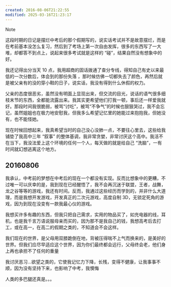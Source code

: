 ```yaml
---
created: 2016-08-06T21:22:55
modified: 2025-03-16T21:23:17
---
```


> [!note]
> 这段时期的日记是摆烂中考后的那个假期写的，说实话考试并不是故意摆烂，而是在考前基本没怎么复习，然后到了考场上第一次自由发挥，很多的东西写了一大堆，却都答不到点上，说起来很多考试就是这样的 “碰”，结果自然没有想象中的好。

我还记得出分当天 10 点，我用超商的固话拨通了查分专线，得知自己有史以来最低的一次分数后，体会到的那份失落 ，那时候仿佛一切都失去了颜色，再然后就是被父亲有的没的穿小鞋的日子，说实话，我没有得到什么休假的权力。

父亲的态度很恶劣，虽然没有明面上显现出来，但交流的目光，说话的语气很多细枝末节的东西，全都能流露出来。我其实更希望他们打我一顿，事后还一样爱我就好。那段时间我很脆弱，被骂“讨吃”，被骂“不争气”的时候也狠狠哭过，我不会忘记，虽然姐姐也在极力地安慰我，但我多么希望记忆里的她能过来抱抱我，但她没有，也不能怪她。

现在时候回想起来，我真希望当时的自己没心没肺一点，不要往心里去，这些给我铺垫了我高中三年 “叙事” 的整体基调，我非常贪婪，非常讨厌这个高中。我活不在当下，我没法爱上这个环境的任何一个人，每天做的就是给自己 “洗脑”，一有时间就幻想逃离这个地方。

## 20160806

我承认，中考前的梦想在中考后的现在一个都没有实现。反而比想象中的更糟，不过唯一可以庆幸的是，我到现在已经醒悟了，我不会再沉迷于联盟，王者，战舞，龙之谷等等的游戏，我还有时间。反而，我通过这些经历而学到的，并非什么大道理，而是我想开发游戏，开发真正的二次元游戏，高度自制 3D，无锁定死角的游戏，因为到现在没变有一款我最心仪的游戏。

我想买许多有趣的东西，但我只把自己需求，实用的物品买了，如充电器的线，耳机，也是我千言万语说服母亲而买的，因为那不是我自己的钱，我想高考后去打工，或在高一，在高二的假期之类的，不知道会不会这样。

我们现在的世界，是父母用双膝跪倒在地，背被压得喘不上气而换来的，是美好的世界。但我们应尽早适应这个世界，因为你们最终都会远行，父母终会老，他们身上再也承担不了任何的重量

我讨厌恶习…欲望之类的，它使我记忆力下降，长残，变得不健康，让我事事不顺，因为没有坚持下来，也影响了中考，我懊悔

人类的多巴腿还真是。。。
